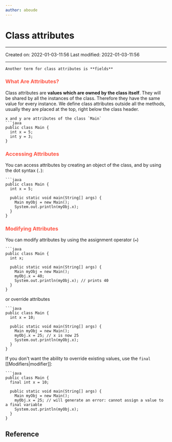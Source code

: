 ```yaml
---
author: aboude
---
```

# Class attributes
___

Created on: 2022-01-03-11:56
Last modified: 2022-01-03-11:56

___

```ad-note
Another term for class attributes is **fields**
```

### <span style="color: #ff5545;text-transform: capitalize;">What are attributes?</span>
Class attributes are **values which are owned by the class itself**. They will be shared by all the instances of the class. Therefore they have the same value for every instance. We define class attributes outside all the methods, usually they are placed at the top, right below the class header.

```ad-example
x and y are attributes of the class `Main`
```java
public class Main {
  int x = 5;
  int y = 3;
}
```

### <span style="color: #ff5545;text-transform: capitalize;">Accessing attributes</span>
You can access attributes by creating an object of the class, and by using the dot syntax (`.`):

```ad-example
```java
public class Main {
  int x = 5;

  public static void main(String[] args) {
    Main myObj = new Main();
    System.out.println(myObj.x);
  }
}
```

### <span style="color: #ff5545;text-transform: capitalize;">Modifying attributes</span>
You can modify attributes by using the assignment operator (`=`)
```ad-example
```java
public class Main {
  int x;

  public static void main(String[] args) {
    Main myObj = new Main();
    myObj.x = 40;
    System.out.println(myObj.x); // prints 40
  }
}
```

or override attributes
```ad-example
```java
public class Main {
  int x = 10;

  public static void main(String[] args) {
    Main myObj = new Main();
    myObj.x = 25; // x is now 25
    System.out.println(myObj.x);
  }
}
```

If you don't want the ability to override existing values, use the `final` [[Modifiers|modifier]]:

```ad-example
```java
public class Main {
  final int x = 10;

  public static void main(String[] args) {
    Main myObj = new Main();
    myObj.x = 25; // will generate an error: cannot assign a value to a final variable
    System.out.println(myObj.x);
  }
}
```
## Reference